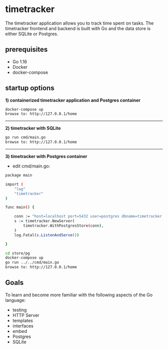 # timetracker
The timetracker application allows you to track time spent on tasks.  The timetracker frontend and backend is built with Go and the data store is either SQLite or Postgres.  

## prerequisites
* Go 1.16
* Docker
* docker-compose 

## startup options

**1) containerized timetracker application and Postgres container**
```bash
docker-compose up
browse to: http://127.0.0.1/home
```

-----

**2) timetracker with SQLite**
```bash
go run cmd/main.go
browse to: http://127.0.0.1/home
```

-----

**3) timetracker with Postgres container**
* edit cmd/main.go:

```bash
package main

import (
	"log"
	"timetracker"
)

func main() {

	conn := "host=localhost port=5432 user=postgres dbname=timetracker sslmode=disable"
	s := timetracker.NewServer(
		timetracker.WithPostgresStore(conn),
	)
	log.Fatal(s.ListenAndServe())

}
```


```bash
cd store/pg
docker-compose up
go run ../../cmd/main.go
browse to: http://127.0.0.1/home
```




## Goals
To learn and become more familiar with the following aspects of the Go language:
* testing
* HTTP Server
* templates
* interfaces
* embed
* Postgres
* SQLite


